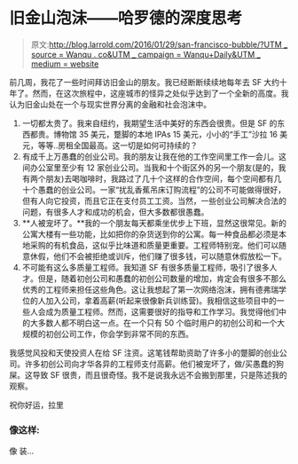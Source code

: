 # 旧金山泡沫——哈罗德的深度思考

> 原文:[http://blog.larrold.com/2016/01/29/san-francisco-bubble/?UTM _ source = Wanqu . co&UTM _ campaign = Wanqu+Daily&UTM _ medium = website](http://blog.larrold.com/2016/01/29/san-francisco-bubble/?utm_source=wanqu.co&utm_campaign=Wanqu+Daily&utm_medium=website)



前几周，我花了一些时间拜访旧金山的朋友。我已经断断续续地每年去 SF 大约十年了。然而，在这次旅程中，这座城市的怪异之处似乎达到了一个全新的高度。我认为旧金山处在一个与现实世界分离的金融和社会泡沫中。

1.  一切都太贵了。我来自纽约，我期望生活中美好的东西会很贵。但是 SF 的东西都贵。博物馆 35 美元，蹩脚的本地 IPAs 15 美元，小小的“手工”沙拉 16 美元，等等..房租全国最高。这一切是如何可持续的？
2.  有成千上万愚蠢的创业公司。我的朋友让我在他的工作空间里工作一会儿。这间办公室里至少有 12 家创业公司。当我和十个街区外的另一个朋友(是的，我有两个朋友)去喝咖啡时，我路过了几十个这样的合作空间，每个空间都有几十个愚蠢的创业公司。一家“扰乱香蕉吊床订购流程”的公司不可能做得很好，但有人向它投资，而且它正在支付员工工资。当然，一些创业公司解决合法的问题，有很多人才和成功的机会，但大多数都很愚蠢。
3.  **人被宠坏了。**我的一个朋友每天都乘坐优步上下班，显然这很常见。新的公寓大楼有一些功能，比如把你的杂货送到你的公寓。每一种食品都必须是本地采购的有机食品，这似乎比味道和质量更重要。工程师特别宠。他们可以随意休假，他们不会被拒绝或训斥，他们赚了很多钱，可以随意休假放松一下。
4.  不可能有这么多质量工程师。我知道 SF 有很多质量工程师，吸引了很多人才。但是，随着初创公司和愚蠢的初创公司数量的增加，肯定会有很多不那么优秀的工程师来担任这些角色。这让我想起了第一次网络泡沫，拥有德弗瑞学位的人加入公司，拿着高薪(听起来很像新兵训练营)。我相信这些项目中的一些人会成为质量工程师。然而，这需要很好的指导和工作学习。我觉得他们中的大多数人都不明白这一点。在一个只有 50 个临时用户的初创公司和一个大规模的初创公司工作，你会学到非常不同的东西。

我感觉风投和天使投资人在给 SF 注资。这笔钱帮助资助了许多小的蹩脚的创业公司。许多初创公司向才华各异的工程师支付高薪。他们被宠坏了，做/买愚蠢的狗屎。这导致 SF 很贵，而且很奇怪。我不是说我永远不会搬到那里，只是陈述我的观察。

祝你好运，拉里

### 像这样:

像 装...

